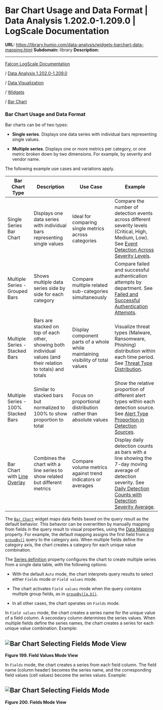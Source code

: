 # Bar Chart Usage and Data Format | Data Analysis 1.202.0-1.209.0 | LogScale Documentation

**URL:** https://library.humio.com/data-analysis/widgets-barchart-data-mapping.html
**Subdomain:** library
**Description:** 

---

[Falcon LogScale Documentation](https://library.humio.com)

/ [Data Analysis 1.202.0-1.209.0](data-analysis-docs.html)

/ [Data Visualization](data-visualization.html)

/ [Widgets](widgets.html)

/ [Bar Chart](widgets-barchart.html)

### Bar Chart Usage and Data Format

Bar charts can be of two types: 

  * **Single series**. Displays one data series with individual bars representing single values. 

  * **Multiple series**. Displays one or more metrics per category, or one metric broken down by two dimensions. For example, by severity and vendor name. 




The following example use cases and variations apply. 

Bar Chart Type |  Description |  Use Case |  Example   
---|---|---|---  
Single Series Bar Chart |  Displays one data series with individual bars representing single values |  Ideal for comparing single metrics across categories |  Compare the number of detection events across different severity levels (Critical, High, Medium, Low). See [Event Detection Across Severity Levels](widgets-barchart-howto-severity-levels.html "Event Detection Across Severity Levels").   
Multiple Series - Grouped Bars |  Shows multiple data series side by side for each category |  Compare multiple related sub-categories simultaneously |  Compare failed and successful authentication attempts by department. See [Failed and Successful Authentication Attempts](widgets-barchart-howto-authentication-attempts.html "Failed and Successful Authentication Attempts").   
Multiple Series - Stacked Bars |  Bars are stacked on top of each other, showing both individual values (and their relation to totals) and totals |  Display component parts of a whole while maintaining visibility of total values |  Visualize threat types (Malware, Ransomware, Phishing) distribution within each time period. See [Threat Type Distribution](widgets-barchart-howto-threat-distribution.html "Threat Type Distribution").   
Multiple Series - 100% Stacked Bars |  Similar to stacked bars but normalized to 100% to show proportion to total |  Focus on proportional distribution rather than absolute values |  Show the relative proportion of different alert types within each detection source. See [Alert Type Proportion in Detection Sources](widgets-barchart-howto-alert-and-detection-sources.html "Alert Type Proportion in Detection Sources").   
Bar Chart with [Line Overlay](widgets-barchart-properties.html#line-overlay) |  Combines the chart with a line series to show related but different metrics |  Compare volume metrics against trend indicators or averages |  Display daily detection counts as bars with a line showing the 7-day moving average of detection severity. See [Daily Detection Counts with Detection Severity Average](widgets-barchart-howto-daily-detection-counts.html "Daily Detection Counts with Detection Severity Average").   
  
The [`Bar Chart`](widgets-barchart.html "Bar Chart") widget maps data fields based on the query result as the default behavior. This behavior can be overwritten by manually mapping from fields in the query result to visual properties, using the [Data Mapping](widgets-barchart-properties.html#data-mapping) property. For example, the default mapping assigns the first field from a [`groupBy()`](functions-groupby.html "groupBy\(\)") query to the category axis. When multiple fields define the category axis, the chart creates a category for each unique value combination. 

The [Series definition](widgets-barchart-properties.html#series-definition) property configures the chart to create multiple series from a single data table, with the following options: 

  * With the default `Auto` mode, the chart interprets query results to select either `Fields` mode or `Field values` mode. 

  * The chart activates `Field values` mode when the query contains multiple group fields, as in [`groupBy([a,b])`](functions-groupby.html "groupBy\(\)"). 

  * In all other cases, the chart operates on `Fields` mode. 




In `Field values` mode, the chart creates a series name for the unique value of a field column. A secondary column determines the series values. When multiple fields define the series names, the chart creates a series for each unique value combination. Example: 

![Bar Chart Selecting Fields Mode View](images/dashboards/widgets/long-format-tableview.png)  
---  
  
**Figure 199. Field Values Mode View**

  


In `Fields` mode, the chart creates a series from each field column. The field name (column header) becomes the series name, and the corresponding field values (cell values) become the series values. Example: 

![Bar Chart Selecting Fields Mode](images/dashboards/widgets/bar-chart-wide.png)  
---  
  
**Figure 200. Fields Mode View**
